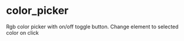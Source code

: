 # color_picker
Rgb color picker with on/off toggle button. Change element to selected color on click
